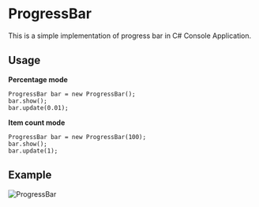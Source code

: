# ProgressBar
This is a simple implementation of progress bar in C# Console Application.

## Usage
**Percentage mode**
```
ProgressBar bar = new ProgressBar();
bar.show();
bar.update(0.01);
```
**Item count mode**
```
ProgressBar bar = new ProgressBar(100);
bar.show();
bar.update(1);
```

## Example

![ProgressBar](https://user-images.githubusercontent.com/7996256/110447591-59ff9200-80fb-11eb-89a3-998c1c4c7974.gif)
